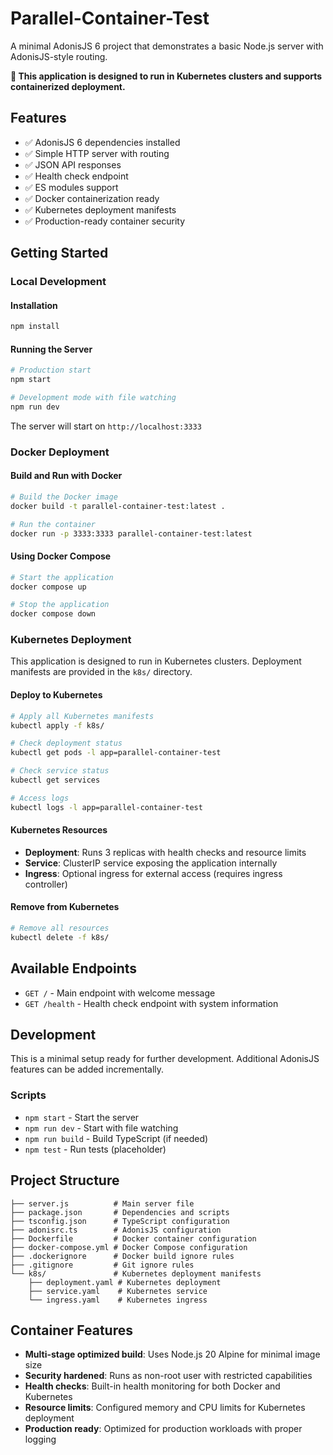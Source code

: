 # Parallel-Container-Test

A minimal AdonisJS 6 project that demonstrates a basic Node.js server with AdonisJS-style routing.

**🚀 This application is designed to run in Kubernetes clusters and supports containerized deployment.**

## Features

- ✅ AdonisJS 6 dependencies installed
- ✅ Simple HTTP server with routing
- ✅ JSON API responses
- ✅ Health check endpoint
- ✅ ES modules support
- ✅ Docker containerization ready
- ✅ Kubernetes deployment manifests
- ✅ Production-ready container security

## Getting Started

### Local Development

#### Installation

```bash
npm install
```

#### Running the Server

```bash
# Production start
npm start

# Development mode with file watching
npm run dev
```

The server will start on `http://localhost:3333`

### Docker Deployment

#### Build and Run with Docker

```bash
# Build the Docker image
docker build -t parallel-container-test:latest .

# Run the container
docker run -p 3333:3333 parallel-container-test:latest
```

#### Using Docker Compose

```bash
# Start the application
docker compose up

# Stop the application
docker compose down
```

### Kubernetes Deployment

This application is designed to run in Kubernetes clusters. Deployment manifests are provided in the `k8s/` directory.

#### Deploy to Kubernetes

```bash
# Apply all Kubernetes manifests
kubectl apply -f k8s/

# Check deployment status
kubectl get pods -l app=parallel-container-test

# Check service status
kubectl get services

# Access logs
kubectl logs -l app=parallel-container-test
```

#### Kubernetes Resources

- **Deployment**: Runs 3 replicas with health checks and resource limits
- **Service**: ClusterIP service exposing the application internally
- **Ingress**: Optional ingress for external access (requires ingress controller)

#### Remove from Kubernetes

```bash
# Remove all resources
kubectl delete -f k8s/
```

## Available Endpoints

- `GET /` - Main endpoint with welcome message
- `GET /health` - Health check endpoint with system information

## Development

This is a minimal setup ready for further development. Additional AdonisJS features can be added incrementally.

### Scripts

- `npm start` - Start the server
- `npm run dev` - Start with file watching
- `npm run build` - Build TypeScript (if needed)
- `npm test` - Run tests (placeholder)

## Project Structure

```
├── server.js          # Main server file
├── package.json       # Dependencies and scripts
├── tsconfig.json      # TypeScript configuration
├── adonisrc.ts        # AdonisJS configuration
├── Dockerfile         # Docker container configuration
├── docker-compose.yml # Docker Compose configuration
├── .dockerignore      # Docker build ignore rules
├── .gitignore         # Git ignore rules
└── k8s/               # Kubernetes deployment manifests
    ├── deployment.yaml # Kubernetes deployment
    ├── service.yaml    # Kubernetes service
    └── ingress.yaml    # Kubernetes ingress
```

## Container Features

- **Multi-stage optimized build**: Uses Node.js 20 Alpine for minimal image size
- **Security hardened**: Runs as non-root user with restricted capabilities
- **Health checks**: Built-in health monitoring for both Docker and Kubernetes
- **Resource limits**: Configured memory and CPU limits for Kubernetes deployment
- **Production ready**: Optimized for production workloads with proper logging